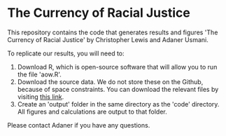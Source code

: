 # The Currency of Racial Justice

This repository contains the code that generates results and figures 'The Currency of Racial Justice' by Christopher Lewis and Adaner Usmani. 

To replicate our results, you will need to: 

1. Download R, which is open-source software that will allow you to run the file 'aow.R'.
1. Download the source data. We do not store these on the Github, because of space constraints. You can download the relevant files by visiting [this link](https://www.dropbox.com/sh/ucmi7vv9ifhobn6/AACeyJqziIijURV3nl8aXLEha?dl=0). 
2. Create an 'output' folder in the same directory as the 'code' directory. All figures and calculations are output to that folder. 

Please contact Adaner if you have any questions. 

